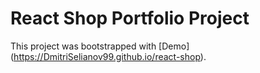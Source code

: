 # React Shop Portfolio Project

This project was bootstrapped with [Demo] (https://DmitriSelianov99.github.io/react-shop).
